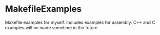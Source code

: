 # MakefileExamples
Makefile examples for myself. Includes examples for assembly. C++ and C examples will be made sometime in the future
